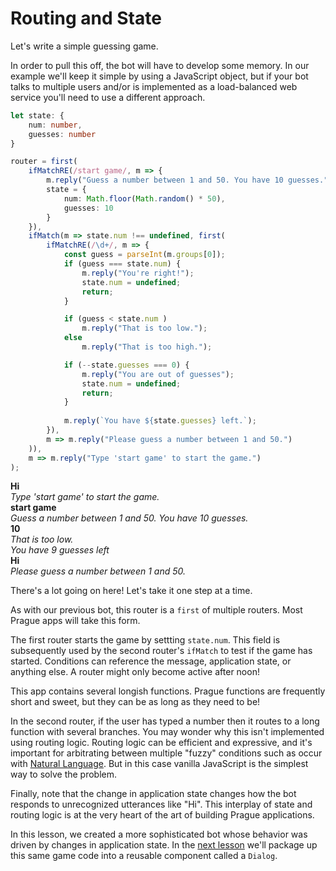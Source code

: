 # Routing and State

Let's write a simple guessing game.

In order to pull this off, the bot will have to develop some memory. In our example we'll keep it simple by using a JavaScript object, but if your bot talks to multiple users and/or is implemented as a load-balanced web service you'll need to use a different approach.

```typescript
let state: {
    num: number,
    guesses: number
}

router = first(
    ifMatchRE(/start game/, m => {
        m.reply("Guess a number between 1 and 50. You have 10 guesses.");
        state = {
            num: Math.floor(Math.random() * 50),
            guesses: 10
        }
    }),
    ifMatch(m => state.num !== undefined, first(
        ifMatchRE(/\d+/, m => {
            const guess = parseInt(m.groups[0]);
            if (guess === state.num) {
                m.reply("You're right!");
                state.num = undefined;
                return;
            }

            if (guess < state.num )
                m.reply("That is too low.");
            else
                m.reply("That is too high.");

            if (--state.guesses === 0) {
                m.reply("You are out of guesses");
                state.num = undefined;
                return;
            }
            
            m.reply(`You have ${state.guesses} left.`);
        }),
        m => m.reply("Please guess a number between 1 and 50.")
    )),
    m => m.reply("Type 'start game' to start the game.")
);
```

>
**Hi**  
*Type 'start game' to start the game.*  
**start game**  
*Guess a number between 1 and 50. You have 10 guesses.*  
**10**  
*That is too low.*  
*You have 9 guesses left*  
**Hi**  
*Please guess a number between 1 and 50.*  

There's a lot going on here! Let's take it one step at a time.

As with our previous bot, this router is a `first` of multiple routers. Most Prague apps will take this form.

The first router starts the game by settting `state.num`. This field is subsequently used by the second router's `ifMatch` to test if the game has started. Conditions can reference the message, application state, or anything else. A router might only become active after noon!

This app contains several longish functions. Prague functions are frequently short and sweet, but they can be as long as they need to be!

In the second router, if the user has typed a number then it routes to a long function with several branches. You may wonder why this isn't implemented using routing logic. Routing logic can be efficient and expressive, and it's important for arbitrating between multiple "fuzzy" conditions such as occur with [Natural Language](NaturalLanguage.md). But in this case vanilla JavaScript is the simplest way to solve the problem.

Finally, note that the change in application state changes how the bot responds to unrecognized utterances like "Hi". This interplay of state and routing logic is at the very heart of the art of building Prague applications.

In this lesson, we created a more sophisticated bot whose behavior was driven by changes in application state. In the [next lesson](Dialogs.md) we'll package up this same game code into a reusable component called a `Dialog`.